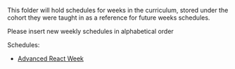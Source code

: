 This folder will hold schedules for weeks in the curriculum, stored under the cohort they were taught in as a reference for future weeks schedules.

Please insert new weekly schedules in alphabetical order

Schedules:

- [Advanced React Week](./advanced-react-week)
